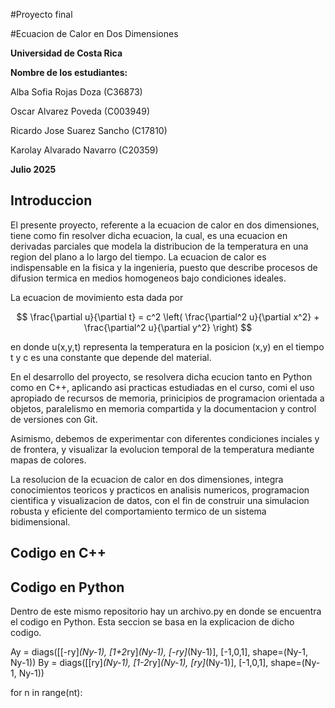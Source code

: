 #Proyecto final

#Ecuacion de Calor en Dos Dimensiones

**Universidad de Costa Rica**

**Nombre de los estudiantes:**

Alba Sofia Rojas Doza (C36873)

Oscar Alvarez Poveda (C003949) 

Ricardo Jose Suarez Sancho (C17810)

Karolay Alvarado Navarro (C20359)


**Julio 2025**


## Introduccion

El presente proyecto, referente a la ecuacion de calor en dos dimensiones, tiene como fin resolver dicha ecuacion, la cual, es una ecuacion en derivadas parciales que modela la distribucion de la temperatura en una region del plano a lo largo del tiempo. La ecuacion de calor es indispensable en la fisica y la ingenieria, puesto que describe procesos de difusion termica en medios homogeneos bajo condiciones ideales. 

La ecuacion de movimiento esta dada por 

$$ 
\frac{\partial u}{\partial t} = c^2 \left( \frac{\partial^2 u}{\partial x^2} + \frac{\partial^2 u}{\partial y^2} \right)
$$

en donde u(x,y,t) representa la temperatura en la posicion (x,y) en el tiempo t y c es una constante que depende del material. 

En el desarrollo del proyecto, se resolvera dicha ecucion tanto en Python como en C++, aplicando asi practicas estudiadas en el curso, comi el uso apropiado de recursos de memoria, prinicipios de programacion orientada a objetos, paralelismo en memoria compartida y la documentacion y control de versiones con Git. 

Asimismo, debemos de experimentar con diferentes condiciones inciales y de frontera, y visualizar la evolucion temporal de la temperatura mediante mapas de colores. 

La resolucion de la ecuacion de calor en dos dimensiones, integra conocimientos teoricos y practicos en analisis numericos, programacion cientifica y visualizacion de datos, con el fin de construir una simulacion robusta y eficiente del comportamiento termico de un sistema bidimensional. 


## Codigo en C++



## Codigo en Python
Dentro de este mismo repositorio hay un archivo.py en donde se encuentra el codigo en Python. Esta seccion se basa en la explicacion de dicho codigo. 

Ay = diags([[-ry]*(Ny-1), [1+2*ry]*(Ny-1), [-ry]*(Ny-1)], [-1,0,1], shape=(Ny-1, Ny-1))
By = diags([[ry]*(Ny-1), [1-2*ry]*(Ny-1), [ry]*(Ny-1)], [-1,0,1], shape=(Ny-1, Ny-1))

for n in range(nt):
  

